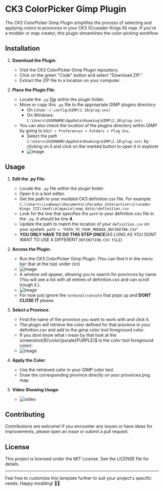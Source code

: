 # CK3 ColorPicker Gimp Plugin

The CK3 ColorPicker Gimp Plugin simplifies the process of selecting and applying colors to provinces in your CK3 (Crusader Kings III) map. If you're a modder or map creator, this plugin streamlines the color-picking workflow.

## Installation

1. **Download the Plugin**:
   - Visit the CK3 ColorPicker Gimp Plugin repository.
   - Click on the green "Code" button and select "Download ZIP."
   - Extract the ZIP file to a location on your computer.

2. **Place the Plugin File**:
   - Locate the `.py` [file](plugin_isabeau.py) within the plugin folder.
   - Move or copy this `.py` file to the appropriate GIMP plugins directory:
     - On Linux: `~/.config/GIMP/2.10/plug-ins/`
     - On Windows: `C:\Users\USERNAME\AppData\Roaming\GIMP\2.10\plug-ins\`
   - You can also check the location of the plugins directory within GIMP by going to `Edit > Preferences > Folders > Plug-Ins`.
      - Select the path `C:\Users\USERNAME\AppData\Roaming\GIMP\2.10\plug-ins\` by clicking on it and click on the marked button to open it in explorer
      - ![image](https://github.com/IsaBeau-Dev/CK3-ColorPicker-Gimp-Plugin/assets/90000605/5019b0b7-0e92-4f79-b850-83ad27ecee27)

## Usage
1. **Edit the .py File**:
   - Locate the `.py` file within the plugin folder.
   - Open it in a text editor.
   - Get the path to your modded CK3 definition.csv file. For example: `C:\\Users\\isabeau\\Documents\\Paradox Interactive\\Crusader Kings III\\mod\\alagasia\\map_data\\definition.csv`
   - Look for the line that specifies the `path` to your definition.csv file in the `.py`. It should be line **4**.
   - Update the path to match the location of your `definition.csv` on your system. `path = "PATH_TO_YOUR_MODDED_DEFINITON.CSV"`
   - **YOU ONLY HAVE TO DO THIS STEP ONCE**(AS LONG AS YOU DONT WANT TO USE A DIFFERENT `DEFINITION.CSV FILE`)

2. **Access the Plugin**:
   
   - Run the CK3 ColorPicker Gimp Plugin. (You can find it in the menu bar (bar at the top) under `CK3`)
   - ![image](https://github.com/IsaBeau-Dev/CK3-ColorPicker-Gimp-Plugin/assets/90000605/771a576d-1c16-4b02-8b23-74eeaa71c27d)
   - A window will appear, allowing you to search for provinces by name (You will see a list with all entries of definition.csv and can scroll trough it.).
   - ![image](https://github.com/IsaBeau-Dev/CK3-ColorPicker-Gimp-Plugin/assets/90000605/69649c4a-b782-4637-9220-4cd975485713)
   - For now just ignore the `terminal/console` that pops up and **DONT CLOSE IT** please.

3. **Select a Province**:
   - Find the name of the province you want to work with and click it.
   - The plugin will retrieve the color defined for that province in your definition.csv and add to the gimp color tool foreground color.
   - If you dont know what i mean by that look at the screenshot(${\color{purple}PURPLE}$ is the color tool foreground color):
   - ![image](https://github.com/IsaBeau-Dev/CK3-ColorPicker-Gimp-Plugin/assets/90000605/a22bb41f-7a41-4060-aab1-289ad30eb98d)

4. **Apply the Color**:
   - Use the retrieved color in your GIMP color tool.
   - Draw the corresponding province directly on your provinces.png map.
5. **Video Showing Usage**:
   - ![video](https://github.com/IsaBeau-Dev/CK3-ColorPicker-Gimp-Plugin/assets/90000605/37d5e03d-7600-49de-ade1-59714f020ed1)

## Contributing

Contributions are welcome! If you encounter any issues or have ideas for improvements, please open an issue or submit a pull request.

## License

This project is licensed under the MIT License. See the LICENSE file for details.

---

Feel free to customize this template further to suit your project's specific needs. Happy modding! 🌟🎨
